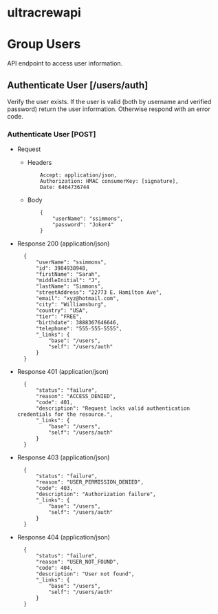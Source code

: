 # ultracrewapi


# Group Users

API endpoint to access user information. 

## Authenticate User [/users/auth]

Verify the user exists. If the user is valid (both by username and verified password) return the user information. Otherwise respond with an error code. 

### Authenticate User [POST]

- Request

  - Headers

            Accept: application/json,
            Authorization: HMAC consumerKey: [signature],
            Date: 6464736744

  - Body

            {
                "userName": "ssimmons",
                "password": "Joker4"
            }

- Response 200 (application/json)

        {
            "userName": "ssimmons",
            "id": 3984938948,
            "firstName": "Sarah",
            "middleInitial": "J",
            "lastName": "Simmons",
            "streetAddress": "22773 E. Hamilton Ave",
            "email": "xyz@hotmail.com",
            "city": "Williamsburg",
            "country": "USA",
            "tier": "FREE",
            "birthdate": 3888367646646,
            "telephone": "555-555-5555",
            "_links": {
                "base": "/users",
                "self": "/users/auth"
            }
        }

- Response 401 (application/json)

        {
            "status": "failure",
            "reason": "ACCESS_DENIED",
            "code": 401,
            "description": "Request lacks valid authentication credentials for the resource.",
            "_links": {
                "base": "/users",
                "self": "/users/auth"
            }
        }

- Response 403 (application/json)

        {
            "status": "failure",
            "reason": "USER_PERMISSION_DENIED",
            "code": 403,
            "description": "Authorization failure",
            "_links": {
                "base": "/users",
                "self": "/users/auth"
            }
        }

- Response 404 (application/json)

        {
            "status": "failure",
            "reason": "USER_NOT_FOUND",
            "code": 404,
            "description": "User not found",
            "_links": {
                "base": "/users",
                "self": "/users/auth"
            }
        }
